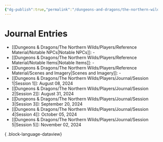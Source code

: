 ```yaml
---
{"dg-publish":true,"permalink":"/dungeons-and-dragons/the-northern-wilds/players/journal/campaign-journal/","pinned":true,"tags":["TTRPG/Campaigns/Northern-Wilds"]}
---
```



# Journal Entries
- [[Dungeons & Dragons/The Northern Wilds/Players/Reference Material/Notable NPCs\|Notable NPCs]]: \-
- [[Dungeons & Dragons/The Northern Wilds/Players/Reference Material/Notable Items\|Notable Items]]: \-
- [[Dungeons & Dragons/The Northern Wilds/Players/Reference Material/Scenes and Imagery\|Scenes and Imagery]]: \-
- [[Dungeons & Dragons/The Northern Wilds/Players/Journal/Session 1\|Session 1]]: August 08, 2024
- [[Dungeons & Dragons/The Northern Wilds/Players/Journal/Session 2\|Session 2]]: August 31, 2024
- [[Dungeons & Dragons/The Northern Wilds/Players/Journal/Session 3\|Session 3]]: September 20, 2024
- [[Dungeons & Dragons/The Northern Wilds/Players/Journal/Session 4\|Session 4]]: October 05, 2024
- [[Dungeons & Dragons/The Northern Wilds/Players/Journal/Session 5\|Session 5]]: November 02, 2024

{ .block-language-dataview}